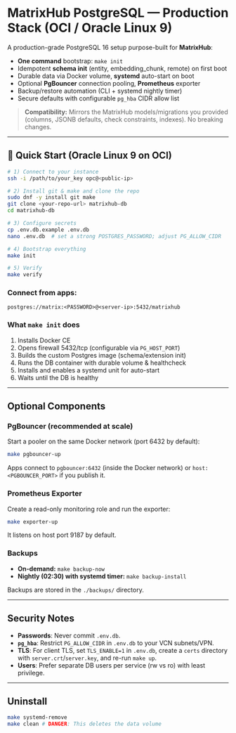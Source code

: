 # MatrixHub PostgreSQL — Production Stack (OCI / Oracle Linux 9)

A production-grade PostgreSQL 16 setup purpose-built for **MatrixHub**:

- **One command** bootstrap: `make init`
- Idempotent **schema init** (entity, embedding_chunk, remote) on first boot
- Durable data via Docker volume, **systemd** auto-start on boot
- Optional **PgBouncer** connection pooling, **Prometheus** exporter
- Backup/restore automation (CLI + systemd nightly timer)
- Secure defaults with configurable `pg_hba` CIDR allow list

> **Compatibility:** Mirrors the MatrixHub models/migrations you provided (columns, JSONB defaults, check constraints, indexes). No breaking changes.

---

## 🚀 Quick Start (Oracle Linux 9 on OCI)

```bash
# 1) Connect to your instance
ssh -i /path/to/your_key opc@<public-ip>

# 2) Install git & make and clone the repo
sudo dnf -y install git make
git clone <your-repo-url> matrixhub-db
cd matrixhub-db

# 3) Configure secrets
cp .env.db.example .env.db
nano .env.db  # set a strong POSTGRES_PASSWORD; adjust PG_ALLOW_CIDR

# 4) Bootstrap everything
make init

# 5) Verify
make verify
```

### Connect from apps:

```
postgres://matrix:<PASSWORD>@<server-ip>:5432/matrixhub
```

### What `make init` does
1. Installs Docker CE
2. Opens firewall 5432/tcp (configurable via `PG_HOST_PORT`)
3. Builds the custom Postgres image (schema/extension init)
4. Runs the DB container with durable volume & healthcheck
5. Installs and enables a systemd unit for auto-start
6. Waits until the DB is healthy

---

## Optional Components

### PgBouncer (recommended at scale)
Start a pooler on the same Docker network (port 6432 by default):
```bash
make pgbouncer-up
```
Apps connect to `pgbouncer:6432` (inside the Docker network) or `host:<PGBOUNCER_PORT>` if you publish it.

### Prometheus Exporter
Create a read-only monitoring role and run the exporter:
```bash
make exporter-up
```
It listens on host port 9187 by default.

### Backups
- **On-demand:** `make backup-now`
- **Nightly (02:30) with systemd timer:** `make backup-install`

Backups are stored in the `./backups/` directory.

---

## Security Notes
- **Passwords**: Never commit `.env.db`.
- **`pg_hba`**: Restrict `PG_ALLOW_CIDR` in `.env.db` to your VCN subnets/VPN.
- **TLS**: For client TLS, set `TLS_ENABLE=1` in `.env.db`, create a `certs` directory with `server.crt`/`server.key`, and re-run `make up`.
- **Users**: Prefer separate DB users per service (rw vs ro) with least privilege.

---

## Uninstall
```bash
make systemd-remove
make clean # DANGER: This deletes the data volume
```
